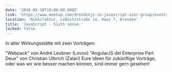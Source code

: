 ```yaml
---
date: '2016-03-10T18:00:00.000Z'
link: 'https://www.meetup.com/dresdenjs-io-javascript-user-group/events/bszbnlyvfbnb/'
location: 'Nikkifaktur, Lößnitzstraße 14, Haus 7, Dresden'
title: 'JavaScript - Sixth sense.'
locked: false
---
```

In alter Wirkungsstätte mit zwei Vorträgen:

"Webpack" von André Leubner (Lovoo) "AngularJS del Enterprise Part Deux" von Christian Ulbrich (Zalari) Eure Ideen für zukünftige Vorträge, oder was wir wie besser machen können, sind immer gern gesehen!
